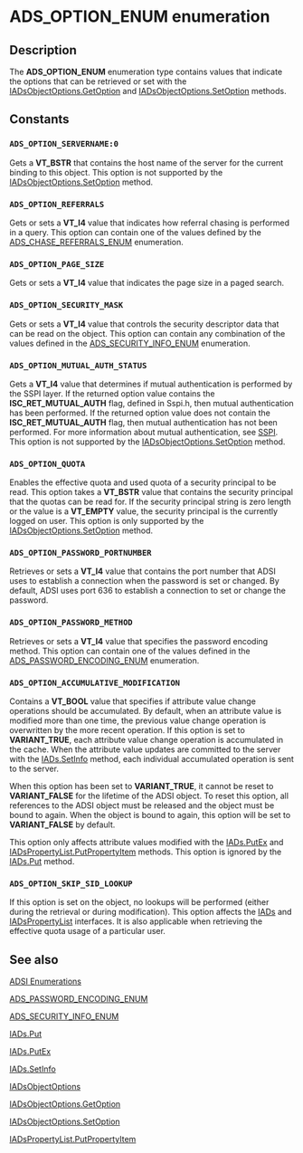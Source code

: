 # ADS_OPTION_ENUM enumeration

## Description

The **ADS_OPTION_ENUM** enumeration type
contains values that indicate the options that can be retrieved or set with the
[IADsObjectOptions.GetOption](https://learn.microsoft.com/windows/desktop/api/iads/nf-iads-iadsobjectoptions-getoption) and
[IADsObjectOptions.SetOption](https://learn.microsoft.com/windows/desktop/api/iads/nf-iads-iadsobjectoptions-setoption)
methods.

## Constants

### `ADS_OPTION_SERVERNAME:0`

Gets a **VT_BSTR** that contains the host name of the server for the current binding
to this object. This option is not supported by the
[IADsObjectOptions.SetOption](https://learn.microsoft.com/windows/desktop/api/iads/nf-iads-iadsobjectoptions-setoption) method.

### `ADS_OPTION_REFERRALS`

Gets or sets a **VT_I4** value that indicates how referral chasing is performed in a
query. This option can contain one of the
values defined by the [ADS_CHASE_REFERRALS_ENUM](https://learn.microsoft.com/windows/win32/api/iads/ne-iads-ads_chase_referrals_enum)
enumeration.

### `ADS_OPTION_PAGE_SIZE`

Gets or sets a **VT_I4** value that indicates the page size in a paged search.

### `ADS_OPTION_SECURITY_MASK`

Gets or sets a **VT_I4** value that controls the security descriptor data that can be
read on the object. This option can contain any combination of the values defined in the
[ADS_SECURITY_INFO_ENUM](https://learn.microsoft.com/windows/win32/api/iads/ne-iads-ads_security_info_enum) enumeration.

### `ADS_OPTION_MUTUAL_AUTH_STATUS`

Gets a **VT_I4** value that determines if mutual authentication is performed by the
SSPI layer. If the returned option value contains the **ISC_RET_MUTUAL_AUTH** flag,
defined in Sspi.h, then mutual authentication has been performed. If the returned option value does not contain
the **ISC_RET_MUTUAL_AUTH** flag, then mutual authentication has not been performed. For
more information about mutual authentication, see [SSPI](https://learn.microsoft.com/windows/desktop/SecAuthN/sspi). This
option is not supported by the
[IADsObjectOptions.SetOption](https://learn.microsoft.com/windows/desktop/api/iads/nf-iads-iadsobjectoptions-setoption) method.

### `ADS_OPTION_QUOTA`

Enables the effective quota and used quota of a security principal to be read. This option takes a
**VT_BSTR** value that contains the security principal that the quotas can be read for.
If the security principal string is zero length or the value is a **VT_EMPTY** value,
the security principal is the currently logged on user. This option is only supported by the
[IADsObjectOptions.SetOption](https://learn.microsoft.com/windows/desktop/api/iads/nf-iads-iadsobjectoptions-setoption) method.

### `ADS_OPTION_PASSWORD_PORTNUMBER`

Retrieves or sets a **VT_I4** value that contains the port number that ADSI uses to
establish a connection when the password is set or changed. By default, ADSI uses port 636 to establish a
connection to set or change the password.

### `ADS_OPTION_PASSWORD_METHOD`

Retrieves or sets a **VT_I4** value that specifies the password encoding method.
This option can contain one of the values defined in the
[ADS_PASSWORD_ENCODING_ENUM](https://learn.microsoft.com/windows/win32/api/iads/ne-iads-ads_password_encoding_enum)
enumeration.

### `ADS_OPTION_ACCUMULATIVE_MODIFICATION`

Contains a **VT_BOOL** value that specifies if attribute value change operations
should be accumulated. By default, when an attribute value is modified more than one time, the previous value
change operation is overwritten by the more recent operation. If this option is set to
**VARIANT_TRUE**, each attribute value change operation is accumulated in the cache.
When the attribute value updates are committed to the server with the
[IADs.SetInfo](https://learn.microsoft.com/windows/desktop/api/iads/nf-iads-iads-setinfo) method, each individual accumulated
operation is sent to the server.

When this option has been set to **VARIANT_TRUE**, it cannot be reset to
**VARIANT_FALSE** for the lifetime of the ADSI object. To reset this option, all
references to the ADSI object must be released and the object must be bound to again. When the object is bound
to again, this option will be set to **VARIANT_FALSE** by default.

This option only affects attribute values modified with the
[IADs.PutEx](https://learn.microsoft.com/windows/desktop/api/iads/nf-iads-iads-putex) and
[IADsPropertyList.PutPropertyItem](https://learn.microsoft.com/windows/desktop/api/iads/nf-iads-iadspropertylist-putpropertyitem)
methods. This option is ignored by the [IADs.Put](https://learn.microsoft.com/windows/desktop/api/iads/nf-iads-iads-put) method.

### `ADS_OPTION_SKIP_SID_LOOKUP`

If this option is set on the object, no lookups will be performed (either during the retrieval or during
modification). This option affects the [IADs](https://learn.microsoft.com/windows/desktop/api/iads/nn-iads-iads) and
[IADsPropertyList](https://learn.microsoft.com/windows/desktop/api/iads/nn-iads-iadspropertylist) interfaces. It is also applicable
when retrieving the effective quota usage of a particular user.

## See also

[ADSI Enumerations](https://learn.microsoft.com/windows/desktop/ADSI/adsi-enumerations)

[ADS_PASSWORD_ENCODING_ENUM](https://learn.microsoft.com/windows/win32/api/iads/ne-iads-ads_password_encoding_enum)

[ADS_SECURITY_INFO_ENUM](https://learn.microsoft.com/windows/win32/api/iads/ne-iads-ads_security_info_enum)

[IADs.Put](https://learn.microsoft.com/windows/desktop/api/iads/nf-iads-iads-put)

[IADs.PutEx](https://learn.microsoft.com/windows/desktop/api/iads/nf-iads-iads-putex)

[IADs.SetInfo](https://learn.microsoft.com/windows/desktop/api/iads/nf-iads-iads-setinfo)

[IADsObjectOptions](https://learn.microsoft.com/windows/desktop/api/iads/nn-iads-iadsobjectoptions)

[IADsObjectOptions.GetOption](https://learn.microsoft.com/windows/desktop/api/iads/nf-iads-iadsobjectoptions-getoption)

[IADsObjectOptions.SetOption](https://learn.microsoft.com/windows/desktop/api/iads/nf-iads-iadsobjectoptions-setoption)

[IADsPropertyList.PutPropertyItem](https://learn.microsoft.com/windows/desktop/api/iads/nf-iads-iadspropertylist-putpropertyitem)